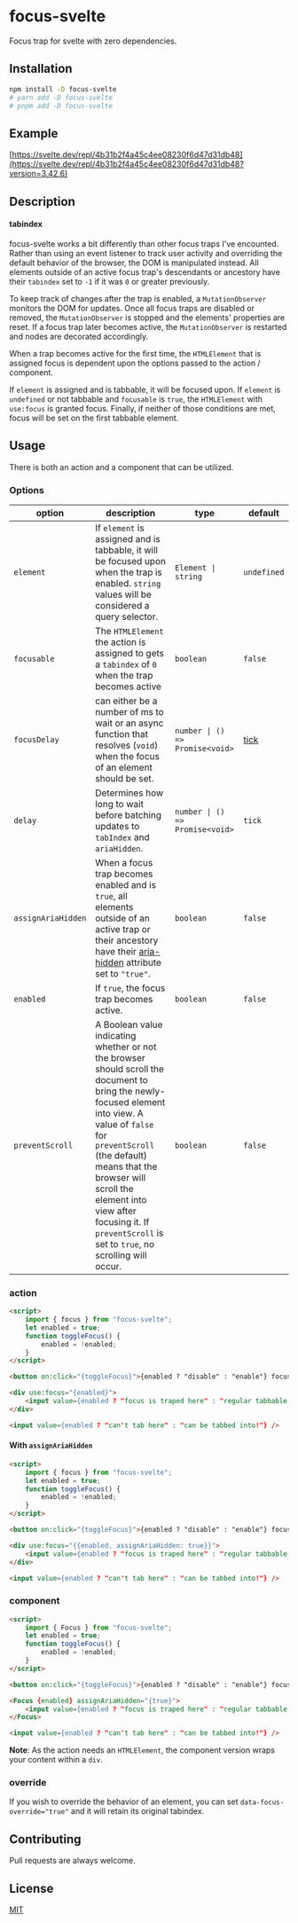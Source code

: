 # focus-svelte

Focus trap for svelte with zero dependencies.

## Installation

```bash
npm install -D focus-svelte
# yarn add -D focus-svelte
# pnpm add -D focus-svelte
```

## Example

[https://svelte.dev/repl/4b31b2f4a45c4ee08230f6d47d31db48](https://svelte.dev/repl/4b31b2f4a45c4ee08230f6d47d31db48?version=3.42.6)

## Description

#### tabindex

focus-svelte works a bit differently than other focus traps I've encounted.
Rather than using an event listener to track user activity and overriding the
default behavior of the browser, the DOM is manipulated instead. All elements
outside of an active focus trap's descendants or ancestory have their
`tabindex` set to `-1` if it was `0` or greater previously.

To keep track of changes after the trap is enabled, a `MutationObserver` monitors
the DOM for updates. Once all focus traps are disabled or removed, the `MutationObserver`
is stopped and the elements' properties are reset. If a focus trap later becomes active,
the `MutationObserver` is restarted and nodes are decorated accordingly.

When a trap becomes active for the first time, the `HTMLElement` that is assigned focus is
dependent upon the options passed to the action / component.

If `element` is assigned and is tabbable, it will be focused upon. If `element` is `undefined`
or not tabbable and `focusable` is `true`, the `HTMLElement` with `use:focus` is granted focus.
Finally, if neither of those conditions are met, focus will be set on the first tabbable element.

## Usage

There is both an action and a component that can be utilized.

### Options

| option             | description                                                                                                                                                                                                                                                                                                                   | type                            | default                                  |
| ------------------ | ----------------------------------------------------------------------------------------------------------------------------------------------------------------------------------------------------------------------------------------------------------------------------------------------------------------------------- | ------------------------------- | ---------------------------------------- |
| `element`          | If `element` is assigned and is tabbable, it will be focused upon when the trap is enabled. `string` values will be considered a query selector.                                                                                                                                                                              | `Element \| string`             | `undefined`                              |
| `focusable`        | The `HTMLElement` the action is assigned to gets a `tabindex` of `0` when the trap becomes active                                                                                                                                                                                                                             | `boolean`                       | `false`                                  |
| `focusDelay`       | can either be a number of ms to wait or an async function that resolves (`void`) when the focus of an element should be set.                                                                                                                                                                                                  | `number \| () => Promise<void>` | [tick](https://svelte.dev/tutorial/tick) |
| `delay`            | Determines how long to wait before batching updates to `tabIndex` and `ariaHidden`.                                                                                                                                                                                                                                           | `number \| () => Promise<void>` | `tick`                                   |
| `assignAriaHidden` | When a focus trap becomes enabled and is `true`, all elements outside of an active trap or their ancestory have their [aria-hidden](https://developer.mozilla.org/en-US/docs/Web/Accessibility/ARIA/ARIA_Techniques/Using_the_aria-hidden_attribute) attribute set to `"true"`.                                               | `boolean`                       | `false`                                  |
| `enabled`          | If `true`, the focus trap becomes active.                                                                                                                                                                                                                                                                                     | `boolean`                       | `false`                                  |
| `preventScroll`    | A Boolean value indicating whether or not the browser should scroll the document to bring the newly-focused element into view. A value of `false` for `preventScroll` (the default) means that the browser will scroll the element into view after focusing it. If `preventScroll` is set to `true`, no scrolling will occur. | `boolean`                       | `false`                                  |

### action

```html
<script>
	import { focus } from "focus-svelte";
	let enabled = true;
	function toggleFocus() {
		enabled = !enabled;
	}
</script>

<button on:click="{toggleFocus}">{enabled ? "disable" : "enable"} focus</button>

<div use:focus="{enabled}">
	<input value={enabled ? "focus is traped here" : "regular tabbable input"} />
</div>

<input value={enabled ? "can't tab here" : "can be tabbed into!"} />
```

#### With `assignAriaHidden`

```html
<script>
	import { focus } from "focus-svelte";
	let enabled = true;
	function toggleFocus() {
		enabled = !enabled;
	}
</script>

<button on:click="{toggleFocus}">{enabled ? "disable" : "enable"} focus</button>

<div use:focus="{{enabled, assignAriaHidden: true}}">
	<input value={enabled ? "focus is traped here" : "regular tabbable input"} />
</div>

<input value={enabled ? "can't tab here" : "can be tabbed into!"} />
```

### component

```html
<script>
	import { Focus } from "focus-svelte";
	let enabled = true;
	function toggleFocus() {
		enabled = !enabled;
	}
</script>

<button on:click="{toggleFocus}">{enabled ? "disable" : "enable"} focus</button>

<Focus {enabled} assignAriaHidden="{true}">
	<input value={enabled ? "focus is traped here" : "regular tabbable input"} />
</Focus>

<input value={enabled ? "can't tab here" : "can be tabbed into!"} />
```

**Note**: As the action needs an `HTMLElement`, the component version wraps your content within a `div`.

### override

If you wish to override the behavior of an element, you can set `data-focus-override="true"`
and it will retain its original tabindex.

## Contributing

Pull requests are always welcome.

## License

[MIT](https://choosealicense.com/licenses/mit/)
